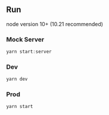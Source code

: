 ## Run
node version 10+ (10.21 recommended)

### Mock Server
```js
yarn start:server
```

### Dev
```js
yarn dev
```

### Prod
```js
yarn start
```
